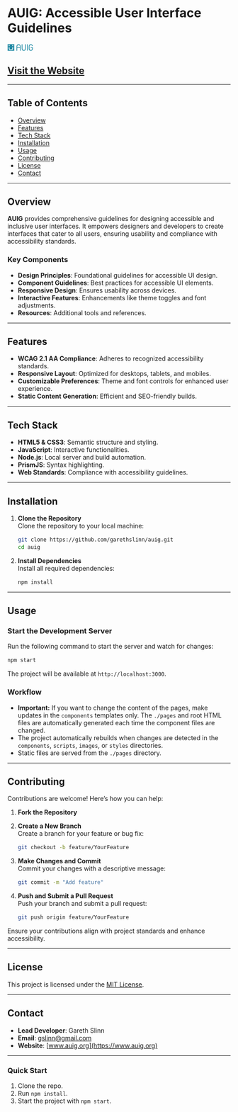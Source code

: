 # AUIG: Accessible User Interface Guidelines

![AUIG Logo](https://raw.githubusercontent.com/garethslinn/AUIG/refs/heads/main/images/auig_light.svg)

## [Visit the Website](https://www.auig.org)

---

## Table of Contents

- [Overview](#overview)
- [Features](#features)
- [Tech Stack](#tech-stack)
- [Installation](#installation)
- [Usage](#usage)
- [Contributing](#contributing)
- [License](#license)
- [Contact](#contact)

---

## Overview

**AUIG** provides comprehensive guidelines for designing accessible and inclusive user interfaces. It empowers designers and developers to create interfaces that cater to all users, ensuring usability and compliance with accessibility standards.

### Key Components

- **Design Principles**: Foundational guidelines for accessible UI design.
- **Component Guidelines**: Best practices for accessible UI elements.
- **Responsive Design**: Ensures usability across devices.
- **Interactive Features**: Enhancements like theme toggles and font adjustments.
- **Resources**: Additional tools and references.

---

## Features

- **WCAG 2.1 AA Compliance**: Adheres to recognized accessibility standards.
- **Responsive Layout**: Optimized for desktops, tablets, and mobiles.
- **Customizable Preferences**: Theme and font controls for enhanced user experience.
- **Static Content Generation**: Efficient and SEO-friendly builds.

---

## Tech Stack

- **HTML5 & CSS3**: Semantic structure and styling.
- **JavaScript**: Interactive functionalities.
- **Node.js**: Local server and build automation.
- **PrismJS**: Syntax highlighting.
- **Web Standards**: Compliance with accessibility guidelines.

---

## Installation

1. **Clone the Repository**  
   Clone the repository to your local machine:
   ```bash
   git clone https://github.com/garethslinn/auig.git
   cd auig
   ```

2. **Install Dependencies**  
   Install all required dependencies:
   ```bash
   npm install
   ```

---

## Usage

### Start the Development Server
Run the following command to start the server and watch for changes:
```bash
npm start
```

The project will be available at `http://localhost:3000`.

### Workflow

- **Important:** If you want to change the content of the pages, make updates in the `components` templates only. The `./pages` and root HTML files are automatically generated each time the component files are changed.
- The project automatically rebuilds when changes are detected in the `components`, `scripts`, `images`, or `styles` directories.
- Static files are served from the `./pages` directory.

---

## Contributing

Contributions are welcome! Here’s how you can help:

1. **Fork the Repository**
2. **Create a New Branch**  
   Create a branch for your feature or bug fix:
   ```bash
   git checkout -b feature/YourFeature
   ```

3. **Make Changes and Commit**  
   Commit your changes with a descriptive message:
   ```bash
   git commit -m "Add feature"
   ```

4. **Push and Submit a Pull Request**  
   Push your branch and submit a pull request:
   ```bash
   git push origin feature/YourFeature
   ```

Ensure your contributions align with project standards and enhance accessibility.

---

## License

This project is licensed under the [MIT License](LICENSE.md).

---

## Contact

- **Lead Developer**: Gareth Slinn
- **Email**: [gslinn@gmail.com](mailto:gslinn@gmail.com)
- **Website**: [www.auig.org](https://www.auig.org)

---

### **Quick Start**
1. Clone the repo.
2. Run `npm install`.
3. Start the project with `npm start`.
